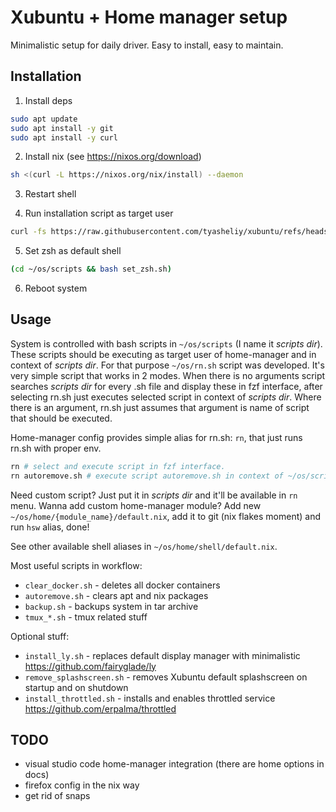 # Xubuntu + Home manager setup

Minimalistic setup for daily driver.
Easy to install, easy to maintain.

## Installation

1. Install deps
```sh
sudo apt update
sudo apt install -y git
sudo apt install -y curl
```

2. Install nix (see https://nixos.org/download)
```sh
sh <(curl -L https://nixos.org/nix/install) --daemon
```

3. Restart shell

4. Run installation script as target user
```sh
curl -fs https://raw.githubusercontent.com/tyasheliy/xubuntu/refs/heads/master/install.sh | bash
```

5. Set zsh as default shell
```sh
(cd ~/os/scripts && bash set_zsh.sh)
```

6. Reboot system

## Usage

System is controlled with bash scripts in `~/os/scripts` (I name it _scripts dir_).
These scripts should be executing as target user of home-manager and in context of _scripts dir_.
For that purpose `~/os/rn.sh` script was developed. It's very simple script that works in 2 modes.
When there is no arguments script searches _scripts dir_ for every .sh file and display these in fzf interface,
after selecting rn.sh just executes selected script in context of _scripts dir_. Where there is an argument, rn.sh
just assumes that argument is name of script that should be executed.

Home-manager config provides simple alias for rn.sh: `rn`, that just runs rn.sh with proper env.

```sh
rn # select and execute script in fzf interface.
rn autoremove.sh # execute script autoremove.sh in context of ~/os/scripts.
```

Need custom script? Just put it in _scripts dir_ and it'll be available in `rn` menu.
Wanna add custom home-manager module? Add new `~/os/home/{module_name}/default.nix`, add it to git (nix flakes moment)
and run `hsw` alias, done!

See other available shell aliases in `~/os/home/shell/default.nix`.

Most useful scripts in workflow:
* `clear_docker.sh` - deletes all docker containers
* `autoremove.sh` - clears apt and nix packages
* `backup.sh` - backups system in tar archive
* `tmux_*.sh` - tmux related stuff

Optional stuff:
* `install_ly.sh` - replaces default display manager with minimalistic https://github.com/fairyglade/ly
* `remove_splashscreen.sh` - removes Xubuntu default splashscreen on startup and on shutdown
* `install_throttled.sh` - installs and enables throttled service https://github.com/erpalma/throttled

## TODO

* visual studio code home-manager integration (there are home options in docs)
* firefox config in the nix way
* get rid of snaps
